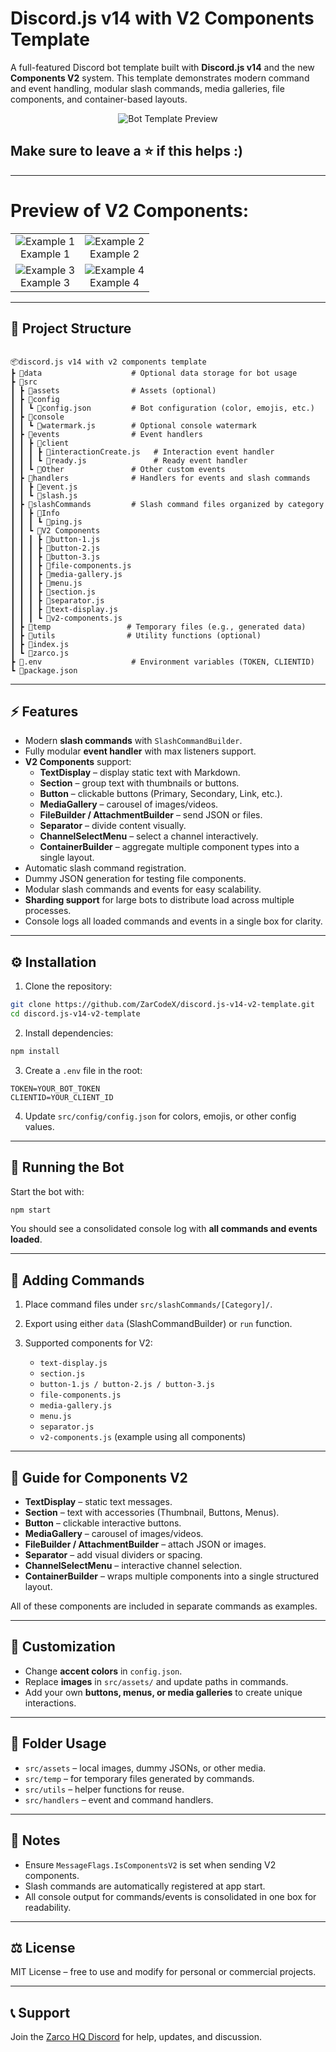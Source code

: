 # Discord.js v14 with V2 Components Template

A full-featured Discord bot template built with **Discord.js v14** and the new **Components V2** system. This template demonstrates modern command and event handling, modular slash commands, media galleries, file components, and container-based layouts.

<p align="center">
  <img src="assets/image.png" alt="Bot Template Preview">
</p>

## Make sure to leave a ⭐ if this helps :)

---
# Preview of V2 Components:

<p align="center">
<table>
  <tr>
    <td align="center">
      <img src="assets/example1.png" alt="Example 1"><br>Example 1
    </td>
    <td align="center">
      <img src="assets/example2.png" alt="Example 2"><br>Example 2
    </td>
  </tr>
  <tr>
    <td align="center">
      <img src="assets/example3.png" alt="Example 3"><br>Example 3
    </td>
    <td align="center">
      <img src="assets/example4.png" alt="Example 4"><br>Example 4
    </td>
  </tr>
</table>
</p>

---

## 📁 Project Structure

```

📦discord.js v14 with v2 components template
┣ 📂data                    # Optional data storage for bot usage
┣ 📂src
┃ ┣ 📂assets                # Assets (optional)
┃ ┣ 📂config
┃ ┃ ┗ 📜config.json         # Bot configuration (color, emojis, etc.)
┃ ┣ 📂console
┃ ┃ ┗ 📜watermark.js        # Optional console watermark
┃ ┣ 📂events                # Event handlers
┃ ┃ ┣ 📂client
┃ ┃ ┃ ┣ 📜interactionCreate.js   # Interaction event handler
┃ ┃ ┃ ┗ 📜ready.js               # Ready event handler
┃ ┃ ┗ 📂Other               # Other custom events
┃ ┣ 📂handlers              # Handlers for events and slash commands
┃ ┃ ┣ 📜event.js
┃ ┃ ┗ 📜slash.js
┃ ┣ 📂slashCommands         # Slash command files organized by category
┃ ┃ ┣ 📂Info
┃ ┃ ┃ ┗ 📜ping.js
┃ ┃ ┗ 📂V2 Components
┃ ┃ ┃ ┣ 📜button-1.js
┃ ┃ ┃ ┣ 📜button-2.js
┃ ┃ ┃ ┣ 📜button-3.js
┃ ┃ ┃ ┣ 📜file-components.js
┃ ┃ ┃ ┣ 📜media-gallery.js
┃ ┃ ┃ ┣ 📜menu.js
┃ ┃ ┃ ┣ 📜section.js
┃ ┃ ┃ ┣ 📜separator.js
┃ ┃ ┃ ┣ 📜text-display.js
┃ ┃ ┃ ┗ 📜v2-components.js
┃ ┣ 📂temp                 # Temporary files (e.g., generated data)
┃ ┣ 📂utils                # Utility functions (optional)
┃ ┣ 📜index.js
┃ ┗ 📜zarco.js
┣ 📜.env                    # Environment variables (TOKEN, CLIENTID)
┗ 📜package.json

````

---

## ⚡ Features

- Modern **slash commands** with `SlashCommandBuilder`.
- Fully modular **event handler** with max listeners support.
- **V2 Components** support:
  - **TextDisplay** – display static text with Markdown.
  - **Section** – group text with thumbnails or buttons.
  - **Button** – clickable buttons (Primary, Secondary, Link, etc.).
  - **MediaGallery** – carousel of images/videos.
  - **FileBuilder / AttachmentBuilder** – send JSON or files.
  - **Separator** – divide content visually.
  - **ChannelSelectMenu** – select a channel interactively.
  - **ContainerBuilder** – aggregate multiple component types into a single layout.
- Automatic slash command registration.
- Dummy JSON generation for testing file components.
- Modular slash commands and events for easy scalability.
- **Sharding support** for large bots to distribute load across multiple processes.
- Console logs all loaded commands and events in a single box for clarity.

---

## ⚙ Installation

1. Clone the repository:

```bash
git clone https://github.com/ZarCodeX/discord.js-v14-v2-template.git
cd discord.js-v14-v2-template
````

2. Install dependencies:

```bash
npm install
```

3. Create a `.env` file in the root:

```env
TOKEN=YOUR_BOT_TOKEN
CLIENTID=YOUR_CLIENT_ID
```

4. Update `src/config/config.json` for colors, emojis, or other config values.

---

## 🚀 Running the Bot

Start the bot with:

```bash
npm start
```

You should see a consolidated console log with **all commands and events loaded**.

---

## 🧩 Adding Commands

1. Place command files under `src/slashCommands/[Category]/`.
2. Export using either `data` (SlashCommandBuilder) or `run` function.
3. Supported components for V2:

   * `text-display.js`
   * `section.js`
   * `button-1.js / button-2.js / button-3.js`
   * `file-components.js`
   * `media-gallery.js`
   * `menu.js`
   * `separator.js`
   * `v2-components.js` (example using all components)

---

## 📖 Guide for Components V2

* **TextDisplay** – static text messages.
* **Section** – text with accessories (Thumbnail, Buttons, Menus).
* **Button** – clickable interactive buttons.
* **MediaGallery** – carousel of images/videos.
* **FileBuilder / AttachmentBuilder** – attach JSON or images.
* **Separator** – add visual dividers or spacing.
* **ChannelSelectMenu** – interactive channel selection.
* **ContainerBuilder** – wraps multiple components into a single structured layout.

All of these components are included in separate commands as examples.

---

## 🔧 Customization

* Change **accent colors** in `config.json`.
* Replace **images** in `src/assets/` and update paths in commands.
* Add your own **buttons, menus, or media galleries** to create unique interactions.

---

## 📂 Folder Usage

* `src/assets` – local images, dummy JSONs, or other media.
* `src/temp` – for temporary files generated by commands.
* `src/utils` – helper functions for reuse.
* `src/handlers` – event and command handlers.

---

## 📝 Notes

* Ensure `MessageFlags.IsComponentsV2` is set when sending V2 components.
* Slash commands are automatically registered at app start.
* All console output for commands/events is consolidated in one box for readability.

---

## ⚖ License

MIT License – free to use and modify for personal or commercial projects.

---

## 📞 Support

Join the [Zarco HQ Discord](https://discord.gg/6YVmxA4Qsf) for help, updates, and discussion.
